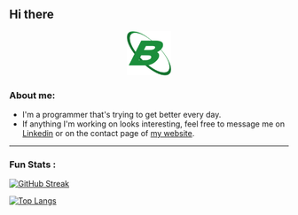 ## Hi there
<div align="center">
  <a href="https://github.com/bennettbDEV/bennettbDEV">
    <img src="images/logo_single.png" alt="Logo" width="80" height="80">
  </a>
</div>

### About me:
- I'm a programmer that's trying to get better every day.
- If anything I'm working on looks interesting, feel free to message me on [Linkedin](https://www.linkedin.com/in/bennettbeltran/) or on the contact page of [my website](https://www.bennettbeltran.com/#Contact).

---
### Fun Stats :
[![GitHub Streak](https://streak-stats.demolab.com?user=bennettbDEV&theme=gotham&hide_border=true)](https://git.io/streak-stats)

[![Top Langs](https://github-readme-stats.vercel.app/api/top-langs/?username=bennettbDEV&layout=compact&theme=gotham&hide_border=true)](https://github.com/anuraghazra/github-readme-stats)


